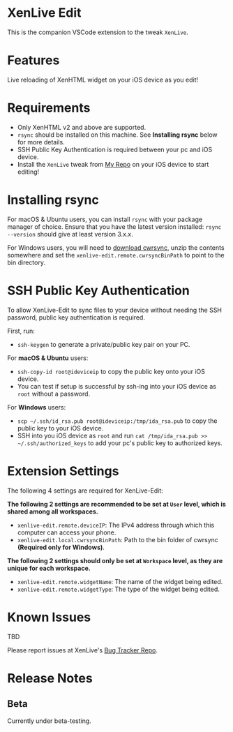 # XenLive Edit

This is the companion VSCode extension to the tweak `XenLive`.

# Features

Live reloading of XenHTML widget on your iOS device as you edit!

# Requirements

* Only XenHTML v2 and above are supported.
* `rsync` should be installed on this machine. See **Installing rsync** below for more details.
* SSH Public Key Authentication is required between your pc and iOS device.
* Install the `XenLive` tweak from [My Repo](https://zerui18.github.io/zx02/) on your iOS device to start editing!

# Installing rsync
For macOS & Ubuntu users, you can install `rsync` with your package manager of choice. Ensure that you have the latest version installed: `rsync --version` should give at least version 3.x.x.

For Windows users, you will need to [download cwrsync](https://itefix.net/dl/free-software/cwrsync_6.2.1_x64_free.zip), unzip the contents somewhere and set the `xenlive-edit.remote.cwrsyncBinPath` to point to the bin directory.

# SSH Public Key Authentication
To allow XenLive-Edit to sync files to your device without needing the SSH password, public key authentication is required.

First, run:

* `ssh-keygen` to generate a private/public key pair on your PC.

For **macOS & Ubuntu** users:

* `ssh-copy-id root@ideviceip` to copy the public key onto your iOS device.
* You can test if setup is successful by ssh-ing into your iOS device as `root` without a password.

For **Windows** users:
* `scp ~/.ssh/id_rsa.pub root@ideviceip:/tmp/ida_rsa.pub` to copy the public key to your iOS device.
* SSH into you iOS device as `root` and run `cat /tmp/ida_rsa.pub >> ~/.ssh/authorized_keys` to add your pc's public key to authorized keys.

# Extension Settings

The following 4 settings are required for XenLive-Edit:

**The following 2 settings are recommended to be set at `User` level, which is shared among all workspaces.**
* `xenlive-edit.remote.deviceIP`: The IPv4 address through which this computer can access your phone.
* `xenlive-edit.local.cwrsyncBinPath`: Path to the bin folder of cwrsync **(Required only for Windows)**.

**The following 2 settings should only be set at `Workspace` level, as they are unique for each workspace.**
* `xenlive-edit.remote.widgetName`: The name of the widget being edited.
* `xenlive-edit.remote.widgetType`: The type of the widget being edited.

# Known Issues

TBD

Please report issues at XenLive's [Bug Tracker Repo](https://github.com/Zerui18/XenLive-Issues-Tracker).

# Release Notes

## Beta

Currently under beta-testing.